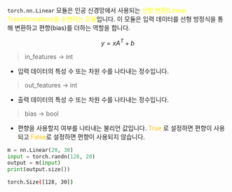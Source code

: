 `torch.nn.Linear` 모듈은 인공 신경망에서 사용되는 <font color="#ffff00">선형 변환(Linear Transformation)을 수행하는 모듈</font>입니다. 이 모듈은 입력 데이터를 선형 방정식을 통해 변환하고 편향(bias)를 더하는 역할을 합니다.

$$y = xA^T + b$$

> in_features -> int
- 입력 데이터의 특성 수 또는 차원 수를 나타내는 정수입니다.

> out_features -> int
- 출력 데이터의 특성 수 또는 차원 수를 나타내는 정수입니다.

> bias -> bool
- 편향을 사용할지 여부를 나타내는 불리언 값입니다. <font color="#ffc000">True</font> 로 설정하면 편향이 사용되고 <font color="#ffc000">False</font>로 설정하면 편향이 사용되지 않습니다.

```python
m = nn.Linear(20, 30)
input = torch.randn(128, 20)
output = m(input)
print(output.size())
```

```bash
torch.Size([128, 30])
```

